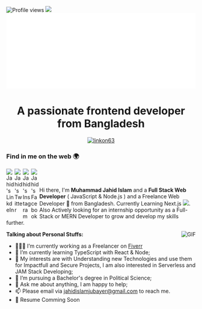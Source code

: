 ![Profile views](https://komarev.com/ghpvc/?username=binjahid&color=2ecc71) <img src="https://img.shields.io/github/followers/binjahid?label=Follow" style=" float:left, margin-right:10px" />
<img src="https://github.com/binjahid/binjahid/blob/main/img.svg"/>
<h1 align="center">A passionate frontend developer from Bangladesh</h1>
<p align="center"> <a href="https://github.com/ryo-ma/github-profile-trophy"><img src="https://github-profile-trophy.vercel.app/?username=binjahid&theme=onedark" alt="linkon63" /></a> </p>


### Find in me on the web 🌍


<a href="">
  <img align="left" alt="Jahid's LinkdeIn" width="22px" src="https://cdn.jsdelivr.net/npm/simple-icons@v3/icons/linkedin.svg" />
</a>
<a href="">
  <img align="left" alt="Jahid's Twitter" width="22px" src="https://cdn.jsdelivr.net/npm/simple-icons@v4/icons/twitter.svg" />
</a>
<a href="">
  <img align="left" alt="Jahid's Instagram" width="22px" src="https://cdn.jsdelivr.net/npm/simple-icons@v3/icons/instagram.svg" />
</a>
<a href="https://www.facebook.com/jahid.islam.jubayer/">
  <img align="left" alt="Jahid's Facebook" width="22px" src="https://cdn.jsdelivr.net/npm/simple-icons@v3/icons/facebook.svg" />
</a>

<br/>
<br/>

Hi there, I'm **Muhammad Jahid Islam** and a **Full Stack Web Developer** ( JavaScript & Node.js ) and a Freelance Web Developer 🚀 from Bangladesh.  Currently Learning Next.js <img width="20px" fill="white" src="https://cdn.jsdelivr.net/npm/simple-icons@v4/icons/next-dot-js.svg">. Also Actively looking for an internship opportunity as a Full-Stack or MERN Developer to grow and develop my skills further.  

<img align="right" alt="GIF" src="https://i.pinimg.com/originals/e4/26/70/e426702edf874b181aced1e2fa5c6cde.gif" />

**Talking about Personal Stuffs:**

- 👨🏽‍💻 I’m currently working as a Freelancer on [Fiverr](https://www.fiverr.com/muhammadjahid52?up_rollout=true)
- 🌱 I’m currently learning TypeScript with React & Node; 
- 🤔 My interests are with Understanding new Technologies and use them for Impactfull and Secure Projects, I am also interested in Serverless and JAM Stack Developing;
- 💼 I’m pursuing a Bachelor's degree in Political Science;
- 💬 Ask me about anything, I am happy to help;
- 📫 Please email via [jahidislamjubayer@gmail.com](mailto:jahidislamjubayer@gmail.com) to reach me.
- 📝 Resume Comming Soon
<!--
**binjahid/binjahid** is a ✨ _special_ ✨ repository because its `README.md` (this file) appears on your GitHub profile.

Here are some ideas to get you started:

- 🔭 I’m currently working on ...
- 🌱 I’m currently learning ...
- 👯 I’m looking to collaborate on ...
- 🤔 I’m looking for help with ...
- 💬 Ask me about ...
- 📫 How to reach me: ...
- 😄 Pronouns: ...
- ⚡ Fun fact: ...
-->
